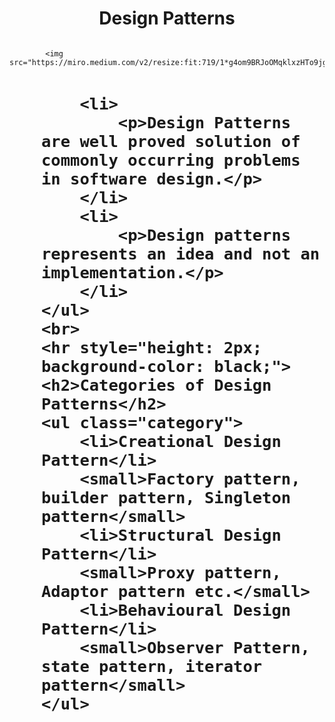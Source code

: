 <!DOCTYPE html>
<html lang="en">
<head>
    <meta charset="UTF-8">
    <meta name="viewport" content="width=device-width, initial-scale=1.0">
    <title>Document</title>
</head>
<body>
    <h1 style="display: flex; justify-content: center;">Design Patterns</h1>
        <div style="display:flex; justify-content:center; align-items:center;">

            <img src="https://miro.medium.com/v2/resize:fit:719/1*g4om9BRJoOMqklxzHTo9jg.png"/>
</div>
    <ul style="font-size:30px; font-weight: bold;">

        <li>
            <p>Design Patterns are well proved solution of commonly occurring problems in software design.</p>
        </li>
        <li>
            <p>Design patterns represents an idea and not an implementation.</p>
        </li>
    </ul>
    <br>
    <hr style="height: 2px; background-color: black;">
    <h2>Categories of Design Patterns</h2>
    <ul class="category">
        <li>Creational Design Pattern</li>
        <small>Factory pattern, builder pattern, Singleton pattern</small>
        <li>Structural Design Pattern</li>
        <small>Proxy pattern, Adaptor pattern etc.</small>
        <li>Behavioural Design Pattern</li>
        <small>Observer Pattern, state pattern, iterator pattern</small>
    </ul>
</body>
</html>
